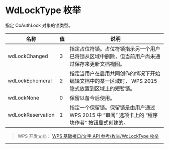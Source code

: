 # WdLockType 枚举

指定 CoAuthLock 对象的锁类型。

| 名称              | 值  | 说明                                                                                             |
|-------------------|-----|--------------------------------------------------------------------------------------------------|
| wdLockChanged     | 3   | 指定占位符锁。占位符锁指示另一个用户已将锁从区域中删除，但当前用户尚未通过保存来更新文档视图。   |
| wdLockEphemeral   | 2   | 指定当用户在启用共同创作的情况下开始编辑文档中的某一区域时， WPS 2015 隐式放置到区域上的短暂锁。 |
| wdLockNone        | 0   | 保留以备今后使用。                                                                               |
| wdLockReservation | 1   | 指定一个保留锁。保留锁是由用户通过 WPS 2015 中 “审阅” 选项卡上的 “程序块作者” 按钮显式创建的。   |

> WPS 开发文档： [WPS 基础接口/文字 API 参考/枚举/WdLockType 枚举](https://qn.cache.wpscdn.cn/encs/doc/office_v19/topics/WPS%20%E5%9F%BA%E7%A1%80%E6%8E%A5%E5%8F%A3/%E6%96%87%E5%AD%97%20API%20%E5%8F%82%E8%80%83/%E6%9E%9A%E4%B8%BE/WdLockType%20%E6%9E%9A%E4%B8%BE.html)

------------------------------------------------------------------------
